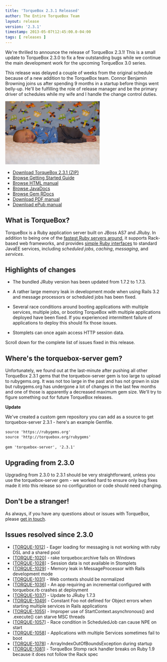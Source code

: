```yaml
---
title: 'TorqueBox 2.3.1 Released'
author: The Entire TorqueBox Team
layout: release
version: '2.3.1'
timestamp: 2013-05-07t12:45:00.0-04:00
tags: [ releases ]
---
```


We're thrilled to announce the release of TorqueBox 2.3.1! This is a
small update to TorqueBox 2.3.0 to fix a few outstanding bugs while we
continue the main development work for the upcoming TorqueBox 3.0
series.

This release was delayed a couple of weeks from the original schedule
because of a new addition to the TorqueBox team. Connor Benjamin
Browning joins us after spending 9 months in a startup before things
went belly-up. He'll be fulfilling the role of release manager and be
the primary driver of schedules while my wife and I handle the change
control duties.

<img src="/images/connor.jpg" class="alignright bordered" style="width: 300px;"/>

* [Download TorqueBox 2.3.1 (ZIP)][download]
* [Browse Getting Started Guide][gettingstarted]
* [Browse HTML manual][htmldocs]
* [Browse JavaDocs][javadocs]
* [Browse Gem RDocs][rdocs]
* [Download PDF manual][pdfdocs]
* [Download ePub manual][epubdocs]

## What is TorqueBox?

TorqueBox is a Ruby application server built on JBoss AS7 and JRuby.
In addition to being one of the [fastest Ruby servers
around][BENchmarks], it supports Rack-based web frameworks, and
provides [simple Ruby interfaces][features] to standard JavaEE
services, including *scheduled jobs*, *caching*, *messaging*, and
*services*.

## Highlights of changes

* The bundled JRuby version has been updated from 1.7.2 to 1.7.3.

* A rather large memory leak in development mode when using Rails 3.2
  and message processors or scheduled jobs has been fixed.

* Several race conditions around booting applications with multiple
  services, multiple jobs, or booting TorqueBox with multiple
  applications deployed have been fixed. If you experienced
  intermittent failure of applications to deploy this should fix those
  issues.

* Stomplets can once again access HTTP session data.

Scroll down for the complete list of issues fixed in this release.

## Where's the torquebox-server gem?

Unfortunately, we found out at the last-minute after pushing all other
TorqueBox 2.3.1 gems that the torquebox-server gem is too large to
upload to rubygems.org. It was not too large in the past and has not
grown in size but rubygems.org has undergone a lot of changes in the
last few months and one of those is apparently a decreased maximum gem
size. We'll try to figure something out for future TorqueBox releases.

**Update**

We've created a custom gem repository you can add as a source to get
torquebox-server 2.3.1 - here's an example Gemfile.

    source 'https://rubygems.org'
    source 'http://torquebox.org/rubygems'

    gem 'torquebox-server', '2.3.1'

## Upgrading from 2.3.0

Upgrading from 2.3.0 to 2.3.1 should be very straightforward, unless
you use the torquebox-server gem - we worked hard to ensure only bug
fixes made it into this release so no configuration or code should
need changing.

## Don't be a stranger!

As always, if you have any questions about or issues with TorqueBox, please [get in touch][community].

## Issues resolved since 2.3.0

<ul>
<li>[<a href='https://issues.jboss.org/browse/TORQUE-1012'>TORQUE-1012</a>] -         Eager loading for messaging is not working with ruby DSL and a shared pool
</li>
<li>[<a href='https://issues.jboss.org/browse/TORQUE-1020'>TORQUE-1020</a>] -         rake torquebox:archive fails on Windows
</li>
<li>[<a href='https://issues.jboss.org/browse/TORQUE-1028'>TORQUE-1028</a>] -         Session data is not available in Stomplets 
</li>
<li>[<a href='https://issues.jboss.org/browse/TORQUE-1029'>TORQUE-1029</a>] -         Memory leak in MessageProcessor with Rails development mode
</li>
<li>[<a href='https://issues.jboss.org/browse/TORQUE-1031'>TORQUE-1031</a>] -         Web contexts should be normalized
</li>
<li>[<a href='https://issues.jboss.org/browse/TORQUE-1036'>TORQUE-1036</a>] -         An app requiring an incremental configured with torquebox.rb crashes at deployment
</li>
<li>[<a href='https://issues.jboss.org/browse/TORQUE-1037'>TORQUE-1037</a>] -         Update to JRuby 1.7.3
</li>
<li>[<a href='https://issues.jboss.org/browse/TORQUE-1049'>TORQUE-1049</a>] -         Constant Foo not defined for Object errors when starting multiple services in Rails applications
</li>
<li>[<a href='https://issues.jboss.org/browse/TORQUE-1055'>TORQUE-1055</a>] -         Improper use of StartContext.asynchronous() and .execute() can starve MSC threads
</li>
<li>[<a href='https://issues.jboss.org/browse/TORQUE-1057'>TORQUE-1057</a>] -         Race condition in ScheduledJob can cause NPE on start
</li>
<li>[<a href='https://issues.jboss.org/browse/TORQUE-1058'>TORQUE-1058</a>] -         Applications with multiple Services sometimes fail to boot
</li>
<li>[<a href='https://issues.jboss.org/browse/TORQUE-1078'>TORQUE-1078</a>] -         ArrayIndexOutOfBoundsException during startup
</li>
<li>[<a href='https://issues.jboss.org/browse/TORQUE-1081'>TORQUE-1081</a>] -         TorqueBox Stomp rack handler breaks on Ruby 1.9 because it does not follow the Rack spec
</li>
</ul>


[download]:         /release/org/torquebox/torquebox-dist/2.3.1/torquebox-dist-2.3.1-bin.zip
[gettingstarted]:   /getting-started/2.3.1/
[htmldocs]:         /documentation/2.3.1/
[javadocs]:         /documentation/2.3.1/javadoc/
[rdocs]:            /documentation/2.3.1/yardoc/
[pdfdocs]:          /release/org/torquebox/torquebox-docs-en_US/2.3.1/torquebox-docs-en_US-2.3.1.pdf
[epubdocs]:         /release/org/torquebox/torquebox-docs-en_US/2.3.1/torquebox-docs-en_US-2.3.1.epub
[BENchmarks]:       /news/2011/10/06/torquebox-2x-performance/
[features]:         /features
[community]:        /community/

